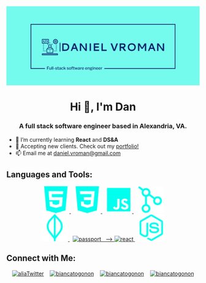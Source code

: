 <img align="center" alt="danlogo" src="https://github.com/munbgy/munbgy/blob/main/Github%20Logo.png?raw=true">

<h1 align="center">Hi 👋, I'm Dan </h1>
<h3 align="center">A full stack software engineer based in Alexandria, VA.</h3>

- 🌱 I’m currently learning **React** and **DS&A**
- 💼 Accepting new clients. Check out my [portfolio!](https://daniel-vroman.netlify.app)
- 📫 Email me at [daniel.vroman@gmail.com](mailto:daniel.vroman@gmail.com)

<h2 align="left">Languages and Tools:</h2>
<p align="center">
    <a href="https://www.w3.org/html/" target="_blank" rel="noreferrer">
        <img src="https://github.com/munbgy/munbgy/blob/main/4691516_html5_icon.png?raw=true" alt="html5" height="70"/>
    </a>&nbsp;
    <a href="https://www.w3schools.com/css/" target="_blank" rel="noreferrer">
      <img src="https://github.com/munbgy/munbgy/blob/main/4691518_css3_icon.png?raw=true" alt="css3" height="70"/>
    </a> &nbsp;
    <a href="https://developer.mozilla.org/en-US/docs/Web/JavaScript" target="_blank" rel="noreferrer"> 
      <img src="https://github.com/munbgy/munbgy/blob/main/9035061_logo_javascript_icon.png?raw=true" alt="javascript" height="70"/> 
    </a> &nbsp;
    <a href="https://git-scm.com/" target="_blank" rel="noreferrer"> 
      <img src="https://github.com/munbgy/munbgy/blob/main/7156618_git_github_icon.png?raw=true" alt="git" height="70"/>
    </a> <br> 
    <a href="https://www.mongodb.com/" target="_blank" rel="noreferrer"> 
      <img src="https://github.com/munbgy/munbgy/blob/main/9073363_mongodb_icon.png?raw=true" alt="mongodb" height="70"/> 
    </a> &nbsp;
    <a href="https://expressjs.com" target="_blank" rel="noreferrer"> 
      <img src="https://avatars.githubusercontent.com/u/1160530?s=200&v=4" alt="passport" height="70"
    </a> &nbsp; -->
    <a href="https://reactjs.org/" target="_blank" rel="noreferrer"> 
      <img src="https://user-images.githubusercontent.com/101841508/196549776-88ee7749-fb76-4b7a-84d8-94a034ea8c85.png" alt="react" height="70"/> 
    </a> &nbsp;
    <a href="https://nodejs.org" target="_blank" rel="noreferrer">
      <img src="https://github.com/munbgy/munbgy/blob/main/8547046_node_js_icon.png?raw=true" alt="nodejs" height="70"/> 
    </a> 
  </p>

<h2 align="left">Connect with Me:</h2>

<p align="center">
<a href="https://twitter.com/apirruccello" target="blank"><img align="center" src="https://user-images.githubusercontent.com/98843063/175436564-5f01cc03-6883-40de-9790-3f4ef4961e14.svg" alt="aliaTwitter" height="40"/></a>&nbsp;&nbsp;&nbsp;
<a href="https://linkedin.com/in/alia-pirruccello" target="blank"><img align="center" src="https://user-images.githubusercontent.com/98843063/175436637-b715b635-5fb2-46bd-87f7-defcb2710121.svg" alt="biancatogonon" height="40"/></a>&nbsp;&nbsp;&nbsp;
<a href="https://github.com/aliapirruccello/"><img align="center" src="https://user-images.githubusercontent.com/98843063/175436733-6f6be381-aab2-4a9d-b2b9-a25a472ac171.svg" alt="biancatogonon" height="40"/></a>&nbsp;&nbsp;&nbsp;
<a href="mailto:alia.pirruccello@gmail.com"><img align="center" src="https://user-images.githubusercontent.com/98843063/175436782-400c270c-1f16-4f26-bd91-f0dbad1e0dc0.svg" alt="biancatogonon" height="40"/></a>
</p>

<!--
**munbgy/munbgy** is a ✨ _special_ ✨ repository because its `README.md` (this file) appears on your GitHub profile.

Here are some ideas to get you started:

- 🔭 I’m currently working on ...
- 🌱 I’m currently learning ...
- 👯 I’m looking to collaborate on ...
- 🤔 I’m looking for help with ...
- 💬 Ask me about ...
- 📫 How to reach me: ...
- 😄 Pronouns: ...
- ⚡ Fun fact: ...
-->
